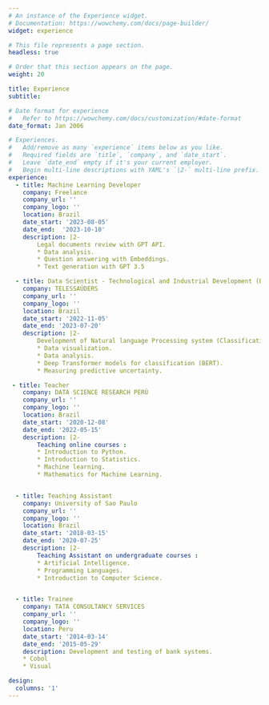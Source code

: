 ```yaml
---
# An instance of the Experience widget.
# Documentation: https://wowchemy.com/docs/page-builder/
widget: experience

# This file represents a page section.
headless: true

# Order that this section appears on the page.
weight: 20

title: Experience
subtitle:

# Date format for experience
#   Refer to https://wowchemy.com/docs/customization/#date-format
date_format: Jan 2006

# Experiences.
#   Add/remove as many `experience` items below as you like.
#   Required fields are `title`, `company`, and `date_start`.
#   Leave `date_end` empty if it's your current employer.
#   Begin multi-line descriptions with YAML's `|2-` multi-line prefix.
experience:
  - title: Machine Learning Developer
    company: Freelance
    company_url: ''
    company_logo: ''
    location: Brazil
    date_start: '2023-08-05'
    date_end:  '2023-10-10'
    description: |2-
        Legal documents review with GPT API.
        * Data analysis.
        * Question answering with Embeddings.
        * Text generation with GPT 3.5

  - title: Data Scientist - Technological and Industrial Development (B)
    company: TELESSAÚDERS
    company_url: ''
    company_logo: ''
    location: Brazil
    date_start: '2022-11-05'
    date_end: '2023-07-20'
    description: |2-
        Development of Natural language Processing system (Classification of clinical cases).
        * Data visualization.
        * Data analysis.
        * Deep Transformer models for classification (BERT).
        * Measuring predictive uncertainty.

 - title: Teacher
    company: DATA SCIENCE RESEARCH PERÚ
    company_url: ''
    company_logo: ''
    location: Brazil
    date_start: '2020-12-08'
    date_end: '2022-05-15'
    description: |2-
        Teaching online courses :
        * Introduction to Python.
        * Introduction to Statistics.
        * Machine learning.
        * Mathematics for Machine Learning.


  - title: Teaching Assistant
    company: University of Sao Paulo
    company_url: ''
    company_logo: ''
    location: Brazil
    date_start: '2018-03-15'
    date_end: '2020-07-25'
    description: |2-
        Teaching Assistant on undergraduate courses :
        * Artificial Intelligence.
        * Programming Languages.
        * Introduction to Computer Science.


  - title: Trainee
    company: TATA CONSULTANCY SERVICES
    company_url: ''
    company_logo: ''
    location: Peru
    date_start: '2014-03-14'
    date_end: '2015-05-29'
    description: Development and testing of bank systems.
    * Cobol
    * Visual

design:
  columns: '1'
---
```

